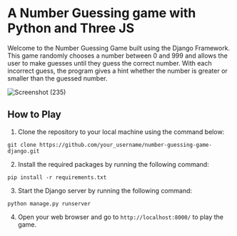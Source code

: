 A Number Guessing game with Python and Three JS
===========================================

Welcome to the Number Guessing Game built using the Django Framework. This game randomly chooses a number between 0 and 999 and allows the user to make guesses until they guess the correct number. With each incorrect guess, the program gives a hint whether the number is greater or smaller than the guessed number. 

![Screenshot (235)](https://github.com/DonGuillotine/django-3js-game/assets/89584431/e2fc829e-e20d-4d61-9b95-cc445283d261)

How to Play
-----------

1.  Clone the repository to your local machine using the command below:

  `git clone https://github.com/your_username/number-guessing-game-django.git`


2.  Install the required packages by running the following command:

  `pip install -r requirements.txt`


3.  Start the Django server by running the following command:

  `python manage.py runserver`

4.  Open your web browser and go to `http://localhost:8000/` to play the game.

